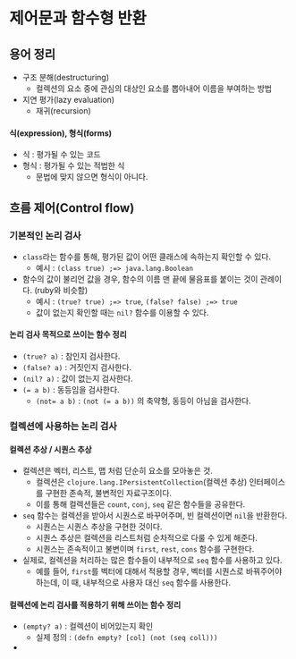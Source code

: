 # 제어문과 함수형 반환

## 용어 정리

* 구조 분해(destructuring)
  * 컬렉션의 요소 중에 관심의 대상인 요소를 뽑아내어 이름을 부여하는 방법
* 지연 평가(lazy evaluation)
  * 재귀(recursion)

#### 식(expression), 형식(forms)

* 식 : 평가될 수 있는 코드
* 형식 : 평가될 수 있는 적법한 식
  * 문법에 맞지 않으면 형식이 아니다.


## 흐름 제어(Control flow)


### 기본적인 논리 검사

* `class`라는 함수를 통해, 평가된 값이 어떤 클래스에 속하는지 확인할 수 있다.
  * 예시 : `(class true) ;=> java.lang.Boolean`
* 함수의 값이 불리언 값을 경우, 함수의 이름 맨 끝에 물음표를 붙이는 것이 관례이다. (ruby와 비슷함)
  * 예시 : `(true? true) ;=> true`, `(false? false) ;=> true`
  * 값이 없는지 확인할 때는 `nil?` 함수를 이용할 수 있다.

#### 논리 검사 목적으로 쓰이는 함수 정리
  * `(true? a)` : 참인지 검사한다.
  * `(false? a)` : 거짓인지 검사한다.
  * `(nil? a)` : 값이 없는지 검사한다.
  * `(= a b)` : 동등임을 검사한다.
    * `(not= a b)` : `(not (= a b))` 의 축약형, 동등이 아님을 검사한다.

### 컬렉션에 사용하는 논리 검사

#### 컬렉션 추상 / 시퀀스 추상
* 컬렉션은 벡터, 리스트, 맵 처럼 단순히 요소를 모아놓은 것.
  * 컬렉션은 `clojure.lang.IPersistentCollection`(컬렉션 추상) 인터페이스를 구현한 존속적, 불변적인 자료구조이다.
  * 이를 통해 컬렉션들은 `count`, `conj`, `seq` 같은 함수들을 공유한다.
* `seq` 함수는 컬렉션을 받아서 시퀀스로 바꾸어주며, 빈 컬렉션이면 `nil`을 반환한다.
  * 시퀀스는 시퀀스 추상을 구현한 것이다.
  * 시퀀스 추상은 컬렉션을 리스트처럼 순차적으로 다룰 수 있게 해준다.
  * 시퀀스는 존속적이고 불변이며 `first`, `rest`, `cons` 함수를 구현한다.
* 실제로, 컬렉션을 처리하는 많은 함수들이 내부적으로 `seq` 함수를 사용하고 있다.
  * 예를 들어, `first`를 벡터에 대해서 적용할 경우, 벡터를 시퀀스로 바꿔주어야 하는데, 이 때, 내부적으로 사용자 대신 `seq` 함수를 사용한다.

#### 컬렉션에 논리 검사를 적용하기 위해 쓰이는 함수 정리

* `(empty? a)` : 컬렉션이 비어있는지 확인
  * 실제 정의 : `(defn empty? [col] (not (seq coll)))`
* 
